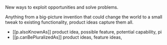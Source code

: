 

New ways to exploit opportunities and solve problems. 

Anything from a big-picture invention that could change the world to a small tweak to existing functionality, product ideas capture them all.

- [[p.alsoKnownAs]] product idea, possible feature, potential capability, pi 
- [[p.canBePluralizedAs]] product ideas, feature ideas, 
